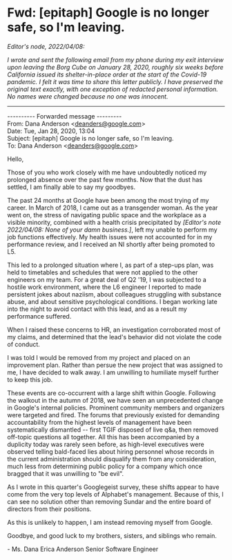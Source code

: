 # Fwd: \[epitaph] Google is no longer safe, so I'm leaving.

*Editor's node, 2022/04/08:*

*I wrote and sent the following email from my phone during my exit interview upon leaving the Borg Cube on January 28, 2020, roughly six weeks before California issued its shelter-in-place order at the start of the Covid-19 pandemic. I felt it was time to share this letter publicly. I have preserved the original text exactly, with one exception of redacted personal information. No names were changed because no one was innocent.*

----

---------- Forwarded message --------- </br>
From: Dana Anderson \<deanders@google.com> </br>
Date: Tue, Jan 28, 2020, 13:04 </br>
Subject: \[epitaph] Google is no longer safe, so I'm leaving. </br>
To: Dana Anderson \<deanders@google.com> </br>


Hello,

Those of you who work closely with me have undoubtedly noticed my prolonged absence over the past few months. Now that the dust has settled, I am finally able to say my goodbyes.

The past 24 months at Google have been among the most trying of my career. In March of 2018, I came out as a transgender woman. As the year went on, the stress of navigating public space and the workplace as a visible minority, combined with a health crisis precipitated by *\[Editor's note 2022/04/08: None of your damn business.]*, left my unable to perform my job functions effectively. My health issues were not accounted for in my performance review, and I received an NI shortly after being promoted to L5.

This led to a prolonged situation where I, as part of a step-ups plan, was held to timetables and schedules that were not applied to the other engineers on my team. For a great deal of Q2 '19, I was subjected to a hostile work environment, where the L6 engineer I reported to made persistent jokes about naziism, about colleagues struggling with substance abuse, and about sensitive psychological conditions. I began working late into the night to avoid contact with this lead, and as a result my performance suffered.

When I raised these concerns to HR, an investigation corroborated most of my claims, and determined that the lead's behavior did not violate the code of conduct.

I was told I would be removed from my project and placed on an improvement plan. Rather than persue the new project that was assigned to me, I have decided to walk away. I am unwilling to humiliate myself further to keep this job.

These events are co-occurrent with a large shift within Google. Following the walkout in the autumn of 2018, we have seen an unprecedented change in Google's internal policies. Prominent community members and organizers were targeted and fired. The forums that previously existed for demanding accountability from the highest levels of management have been systematically dismantled -- first TGIF disposed of live q&a, then removed off-topic questions all together. All this has been accompanied by a duplicity today was rarely seen before, as high-level executives were observed telling bald-faced lies about hiring personnel whose records in the current administration should disqualify them from any consideration, much less from determining public policy for a company which once bragged that it was unwilling to "be evil".

As I wrote in this quarter's Googlegeist survey, these shifts appear to have come from the very top levels of Alphabet's management. Because of this, I can see no solution other than removing Sundar and the entire board of directors from their positions.

As this is unlikely to happen, I am instead removing myself from Google.

Goodbye, and good luck to my brothers, sisters, and siblings who remain.

\- Ms. Dana Erica Anderson
Senior Software Engineer
